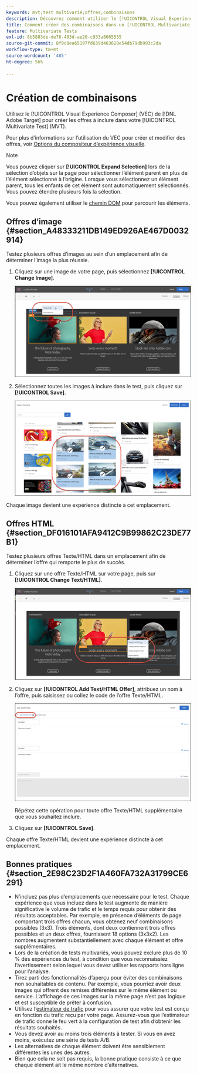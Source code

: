 ```yaml
---
keywords: mvt;test multivarié;offres;combinaisons
description: Découvrez comment utiliser le [!UICONTROL Visual Experience Composer] (VEC) dans l’Adobe  [!DNL Target]  créer les offres que vous souhaitez inclure dans votre [!UICONTROL Multivariate Test] (MVT).
title: Comment créer des combinaisons dans un [!UICONTROL Multivariate Test] (MVT) ?
feature: Multivariate Tests
exl-id: 8b5883de-de76-403d-ae20-c933a8665555
source-git-commit: 8f9c0ea65197fd639d463628e54db79db993c2da
workflow-type: tm+mt
source-wordcount: '485'
ht-degree: 56%

---
```


# Création de combinaisons

Utilisez le [!UICONTROL Visual Experience Composer] (VEC) de [!DNL Adobe Target] pour créer les offres à inclure dans votre [!UICONTROL Multivariate Test] (MVT).

Pour plus d’informations sur l’utilisation du VEC pour créer et modifier des offres, voir [Options du compositeur d’expérience visuelle](/help/main/c-experiences/c-visual-experience-composer/viztarget-options.md).

>[!NOTE]
>
>Vous pouvez cliquer sur **[!UICONTROL Expand Selection]** lors de la sélection d’objets sur la page pour sélectionner l’élément parent en plus de l’élément sélectionné à l’origine. Lorsque vous sélectionnez un élément parent, tous les enfants de cet élément sont automatiquement sélectionnés. Vous pouvez étendre plusieurs fois la sélection.
>
>Vous pouvez également utiliser le [chemin DOM](/help/main/c-experiences/c-visual-experience-composer/viztarget-options.md#dom-path) pour parcourir les éléments.

## Offres d’image {#section_A48333211DB149ED926AE467D0032914}

Testez plusieurs offres d’images au sein d’un emplacement afin de déterminer l’image la plus réussie.

1. Cliquez sur une image de votre page, puis sélectionnez **[!UICONTROL Change Image]**.

   ![Option de modification d’image](/help/main/c-activities/c-multivariate-testing/t-create-multivariate-test/assets/changeimage.png)

1. Sélectionnez toutes les images à inclure dans le test, puis cliquez sur **[!UICONTROL Save]**.

   ![Boîte de dialogue Sélection du contenu utilisé pour ajouter des images](/help/main/c-activities/c-multivariate-testing/t-create-multivariate-test/assets/addimage.png)

Chaque image devient une expérience distincte à cet emplacement.

## Offres HTML {#section_DF016101AFA9412C9B99862C23DE77B1}

Testez plusieurs offres Texte/HTML dans un emplacement afin de déterminer l’offre qui remporte le plus de succès.

1. Cliquez sur une offre Texte/HTML sur votre page, puis sur **[!UICONTROL Change Text/HTML]**.

   ![Modification du texte/HTML](/help/main/c-activities/c-multivariate-testing/t-create-multivariate-test/assets/changehtml.png)

1. Cliquez sur **[!UICONTROL Add Text/HTML Offer]**, attribuez un nom à l’offre, puis saisissez ou collez le code de l’offre Texte/HTML.

   ![Modification des offres](/help/main/c-activities/c-multivariate-testing/t-create-multivariate-test/assets/editoffers.png)

   Répétez cette opération pour toute offre Texte/HTML supplémentaire que vous souhaitez inclure.

1. Cliquez sur **[!UICONTROL Save]**.

Chaque offre Texte/HTML devient une expérience distincte à cet emplacement.

## Bonnes pratiques {#section_2E98C23D2F1A460FA732A31799CE6291}

* N’incluez pas plus d’emplacements que nécessaire pour le test. Chaque expérience que vous incluez dans le test augmente de manière significative le volume de trafic et le temps requis pour obtenir des résultats acceptables. Par exemple, en présence d’éléments de page comportant trois offres chacun, vous obtenez neuf combinaisons possibles (3x3). Trois éléments, dont deux contiennent trois offres possibles et un deux offres, fournissent 18 options (3x3x2). Les nombres augmentent substantiellement avec chaque élément et offre supplémentaires.
* Lors de la création de tests multivariés, vous pouvez exclure plus de 10 % des expériences du test, à condition que vous reconnaissiez l’avertissement selon lequel vous devez utiliser les rapports hors ligne pour l’analyse.
* Tirez parti des fonctionnalités d’aperçu pour éviter des combinaisons non souhaitables de contenu. Par exemple, vous pourriez avoir deux images qui offrent des remises différentes sur le même élément ou service. L’affichage de ces images sur la même page n’est pas logique et est susceptible de prêter à confusion.
* Utilisez l’[estimateur de trafic](/help/main/c-activities/c-multivariate-testing/t-create-multivariate-test/traffic-estimator.md) pour vous assurer que votre test est conçu en fonction du trafic reçu par votre page. Assurez-vous que l’estimateur de trafic donne le feu vert à la configuration de test afin d’obtenir les résultats souhaités.
* Vous devez avoir au moins trois éléments à tester. Si vous en avez moins, exécutez une série de tests A/B.
* Les alternatives de chaque élément doivent être sensiblement différentes les unes des autres.
* Bien que cela ne soit pas requis, la bonne pratique consiste à ce que chaque élément ait le même nombre d’alternatives.

